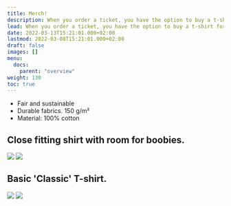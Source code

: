```yaml
---
title: Merch!
description: When you order a ticket, you have the option to buy a t-shirt for 20€.
lead: When you order a ticket, you have the option to buy a t-shirt for 20€.
date: 2022-03-13T15:21:01.000+02:00
lastmod: 2022-03-08T15:21:01.000+02:00
draft: false
images: []
menu: 
  docs:
    parent: "overview"
weight: 130
toc: true
---
```

* Fair and sustainable
* Durable fabrics. 150 g/m²
* Material: 100% cotton 

## Close fitting shirt with room for boobies.
![](/images/f-shirts.png)
![](/images/f-size.png)



## Basic 'Classic' T-shirt.
![](/images/m-shirts.png)
![](/images/m-size.png)